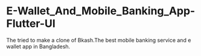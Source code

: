 # E-Wallet_And_Mobile_Banking_App-Flutter-UI
 The tried to make a clone of Bkash.The best mobile banking service and e wallet app in Bangladesh.
